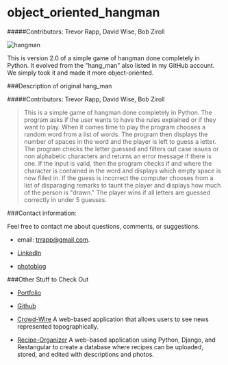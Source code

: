 # object_oriented_hangman

#####Contributors: Trevor Rapp, David Wise, Bob Ziroll 

![hangman](https://cloud.githubusercontent.com/assets/11747875/8296599/8e007646-190f-11e5-83ce-64c7a3ef2ee2.jpg)

This is version 2.0 of a simple game of hangman done completely in Python.  It evolved from the "hang_man" also listed in my GitHub account.  We simply took it and made it more object-oriented.

###Description of original hang_man

>
#####Contributors: Trevor Rapp, David Wise, Bob Ziroll 

>This is a simple game of hangman done completely in Python.  The program asks if the user wants to have the rules explained or if they want to play.  When it comes time to play the program chooses a random word from a list of words.  The program then displays the number of spaces in the word and the player is left to guess a letter.  The program checks the letter guessed and filters out case issues or non alphabetic characters and returns an error message if there is one.  If the input is valid, then the program checks if and where the character is contained in the word and displays which empty space is now filled in.  If the guess is incorrect the computer chooses from a list of disparaging remarks to taunt the player and displays how much of the person is "drawn." The player wins if all letters are guessed correctly in under 5 guesses.

###Contact information: 

Feel free to contact me about questions, comments, or suggestions.

* email: trrapp@gmail.com.  

* [LinkedIn](https://www.linkedin.com/pub/trevor-rapp/37/a10/42)

* [photoblog](trappphotography.wordpress.com)

###Other Stuff to Check Out

* [Portfolio](http://web-karma.org//)

* [Github](https://github.com/trrapp12)

* [Crowd-Wire](http://crowdwire.net//)
  A web-based application that allows users to see news represented topographically.

* [Recipe-Organizer](http://recipes.web-karma.org/#/recipes)
 A web-based application using Python, Django, and Restangular to create a database where recipes can be uploaded, stored, and edited with descriptions and photos. 









